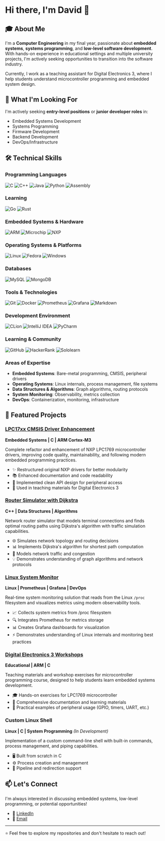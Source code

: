 # Hi there, I'm David 👋

## 🎓 About Me

I'm a **Computer Engineering** in my final year, passionate about **embedded systems**, **systems programming**, and **low-level software development**. With hands-on experience in educational settings and multiple university projects, I'm actively seeking opportunities to transition into the software industry.

Currently, I work as a teaching assistant for Digital Electronics 3, where I help students understand microcontroller programming and embedded system design.

## 💼 What I'm Looking For

I'm actively seeking **entry-level positions** or **junior developer roles** in:
- Embedded Systems Development
- Systems Programming
- Firmware Development
- Backend Development
- DevOps/Infrastructure

## 🛠️ Technical Skills

### Programming Languages
![C](https://img.shields.io/badge/C-00599C?style=for-the-badge&logo=c&logoColor=white)
![C++](https://img.shields.io/badge/C%2B%2B-00599C?style=for-the-badge&logo=c%2B%2B&logoColor=white)
![Java](https://img.shields.io/badge/Java-ED8B00?style=for-the-badge&logo=openjdk&logoColor=white)
![Python](https://img.shields.io/badge/Python-3776AB?style=for-the-badge&logo=python&logoColor=white)
![Assembly](https://img.shields.io/badge/Assembly-654FF0?style=for-the-badge&logo=assemblyscript&logoColor=white)

### Learning
![Go](https://img.shields.io/badge/Go-00ADD8?style=for-the-badge&logo=go&logoColor=white)
![Rust](https://img.shields.io/badge/Rust-000000?style=for-the-badge&logo=rust&logoColor=white)


### Embedded Systems & Hardware
![ARM](https://img.shields.io/badge/ARM%20Cortex--M-0091BD?style=for-the-badge&logo=arm&logoColor=white)
![Microchip](https://img.shields.io/badge/PIC-EE3233?style=for-the-badge&logo=microchip&logoColor=white)
![NXP](https://img.shields.io/badge/NXP%20LPC1769-000000?style=for-the-badge)

### Operating Systems & Platforms
![Linux](https://img.shields.io/badge/Linux-FCC624?style=for-the-badge&logo=linux&logoColor=black)
![Fedora](https://img.shields.io/badge/Fedora-294172?style=for-the-badge&logo=fedora&logoColor=white)
![Windows](https://img.shields.io/badge/Windows-0078D6?style=for-the-badge&logo=windows&logoColor=white)

### Databases
![MySQL](https://img.shields.io/badge/MySQL-00000F?style=for-the-badge&logo=mysql&logoColor=white)
![MongoDB](https://img.shields.io/badge/MongoDB-4EA94B?style=for-the-badge&logo=mongodb&logoColor=white)

### Tools & Technologies
![Git](https://img.shields.io/badge/GIT-E44C30?style=for-the-badge&logo=git&logoColor=white)
![Docker](https://img.shields.io/badge/docker-%230db7ed.svg?style=for-the-badge&logo=docker&logoColor=white)
![Prometheus](https://img.shields.io/badge/Prometheus-E6522C?style=for-the-badge&logo=prometheus&logoColor=white)
![Grafana](https://img.shields.io/badge/Grafana-F46800?style=for-the-badge&logo=grafana&logoColor=white)
![Markdown](https://img.shields.io/badge/Markdown-000000?style=for-the-badge&logo=markdown&logoColor=white)

### Development Environment
![CLion](https://img.shields.io/badge/CLion-000000?style=for-the-badge&logo=clion&logoColor=white)
![IntelliJ IDEA](https://img.shields.io/badge/IntelliJ_IDEA-000000.svg?style=for-the-badge&logo=intellij-idea&logoColor=white)
![PyCharm](https://img.shields.io/badge/PyCharm-000000.svg?&style=for-the-badge&logo=PyCharm&logoColor=white)

### Learning & Community
![GitHub](https://img.shields.io/badge/GitHub-100000?style=for-the-badge&logo=github&logoColor=white)
![HackerRank](https://img.shields.io/badge/-Hackerrank-2EC866?style=for-the-badge&logo=HackerRank&logoColor=white)
![Sololearn](https://img.shields.io/badge/-Sololearn-3a464b?style=for-the-badge&logo=Sololearn&logoColor=white)

### Areas of Expertise
- **Embedded Systems**: Bare-metal programming, CMSIS, peripheral drivers
- **Operating Systems**: Linux internals, process management, file systems
- **Data Structures & Algorithms**: Graph algorithms, routing protocols
- **System Monitoring**: Observability, metrics collection
- **DevOps**: Containerization, monitoring, infrastructure

## 🚀 Featured Projects

### [LPC17xx CMSIS Driver Enhancement](https://github.com/David-A-T-M/LPC17xx-CMSIS-Driver-Enhancement)
**Embedded Systems | C | ARM Cortex-M3**

Complete refactor and enhancement of NXP LPC1769 microcontroller drivers, improving code quality, maintainability, and following modern embedded programming practices.

- ✨ Restructured original NXP drivers for better modularity
- 📚 Enhanced documentation and code readability
- 🎯 Implemented clean API design for peripheral access
- 🔧 Used in teaching materials for Digital Electronics 3

### [Router Simulator with Dijkstra](https://github.com/David-A-T-M/AyED_final)
**C++ | Data Structures | Algorithms**

Network router simulator that models terminal connections and finds optimal routing paths using Dijkstra's algorithm with traffic simulation capabilities.

- 🌐 Simulates network topology and routing decisions
- 📊 Implements Dijkstra's algorithm for shortest path computation
- 🚦 Models network traffic and congestion
- 💡 Demonstrates understanding of graph algorithms and network protocols

### [Linux System Monitor](https://github.com/David-A-T-M/Monitoring_project_so1)
**Linux | Prometheus | Grafana | DevOps**

Real-time system monitoring solution that reads from the Linux `/proc` filesystem and visualizes metrics using modern observability tools.

- 📈 Collects system metrics from /proc filesystem
- 🔍 Integrates Prometheus for metrics storage
- 📊 Creates Grafana dashboards for visualization
- ⚡ Demonstrates understanding of Linux internals and monitoring best practices

### [Digital Electronics 3 Workshops](https://github.com/David-A-T-M/DigitalElectronics3_Workshops)
**Educational | ARM | C**

Teaching materials and workshop exercises for microcontroller programming course, designed to help students learn embedded systems development.

- 🎓 Hands-on exercises for LPC1769 microcontroller
- 📝 Comprehensive documentation and learning materials
- 🔨 Practical examples of peripheral usage (GPIO, timers, UART, etc.)

### Custom Linux Shell
**Linux | C | System Programming** *(In Development)*

Implementation of a custom command-line shell with built-in commands, process management, and piping capabilities.

- 🖥️ Built from scratch in C
- ⚙️ Process creation and management
- 🔀 Pipeline and redirection support

## 📫 Let's Connect

I'm always interested in discussing embedded systems, low-level programming, or potential opportunities!

- 💼 [LinkedIn]([your-linkedin-url](https://www.linkedin.com/in/david-alvin-trujillo-medina-18a265372))
- 📧 [Email](d.trujillo@unc.edu.ar)

---

⭐️ Feel free to explore my repositories and don't hesitate to reach out!
  


<!--
**David-A-T-M/David-A-T-M** is a ✨ _special_ ✨ repository because its `README.md` (this file) appears on your GitHub profile.

Here are some ideas to get you started:

- 🔭 I’m currently working on ...
- 🌱 I’m currently learning ...
- 👯 I’m looking to collaborate on ...
- 🤔 I’m looking for help with ...
- 💬 Ask me about ...
- 📫 How to reach me: ...
- 😄 Pronouns: ...
- ⚡ Fun fact: ...
-->

